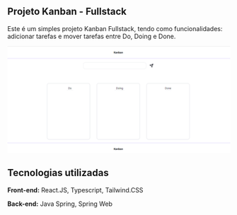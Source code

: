 
## Projeto Kanban - Fullstack


Este é um simples projeto Kanban Fullstack, tendo como funcionalidades: adicionar tarefas e mover tarefas entre Do, Doing e Done.

<img src="./img/Kanban.png" alt="kanban"/>

## Tecnologias utilizadas

**Front-end:** React.JS, Typescript, Tailwind.CSS

**Back-end:** Java Spring, Spring Web


